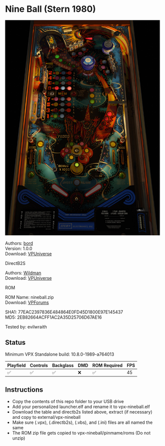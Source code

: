 # Nine Ball (Stern 1980)

![Table Preview](../../images/vpx-nineball.jpg)

Authors: [bord](https://vpuniverse.com/profile/9265-bord/)  
Version: 1.0.0  
Download: [VPUniverse](https://vpuniverse.com/files/file/8520-nine-ball-stern-1980-sk-3/)

DirectB2S

Authors: [Wildman](https://vpuniverse.com/profile/5-wildman/)  
Download: [VPUniverse](https://vpuniverse.com/files/file/2199-nine-ballstern1980/)

ROM

ROM Name: nineball.zip  
Download: [VPForums](https://www.vpforums.org/index.php?app=downloads&showfile=747)  

SHA1: 77EAC2397836E484864E0FD45D1800E97E145437  
MD5:  2EB82664ACFF1AC2A35D25706D67AE16 

Tested by: evilwraith

## Status 

Minimum VPX Standalone build: 10.8.0-1989-a764013

| Playfield | Controls | Backglass | DMD | ROM Required | FPS | 
|-----------|----------|-----------|-----|--------------|-----|
| :white_check_mark: | :white_check_mark: | :white_check_mark: | :x: | :white_check_mark: | 45 |

## Instructions

- Copy the contents of this repo folder to your USB drive
- Add your personalized launcher.elf and rename it to vpx-nineball.elf
- Download the table and directb2s listed above, extract (if necessary) and copy to external/vpx-nineball
- Make sure (.vpx), (.directb2s), (.vbs), and (.ini) files are all named the same
- The ROM zip file gets copied to vpx-nineball/pinmame/roms (Do not unzip)
